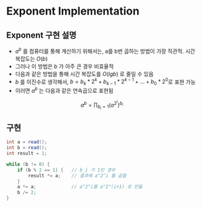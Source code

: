 # Exponent Implementation

## Exponent 구현 설명

- $a^b$ 를 컴퓨터를 통해 계산하기 위해서는, a를 b번 곱하는 방법이 가장 직관적. 시간 복잡도는 $O(b)$
- 그러나 이 방법은 $b$ 가 아주 큰 경우 비효율적
- 다음과 같은 방법을 통해 시간 복잡도를 $O(lg{b})$ 로 줄일 수 있음
- $b$ 를 이진수로 생각해서, $b = b_k * 2^k + b_{k-1} * 2^{k-1} +...+ b_0 * 2^0$로 표현 가능
- 이러면 $a^b$ 는 다음과 같은 연속곱으로 표현됨

$$a^b = \prod_{b_i=1} (a^{2^i}) ^ {b_i}$$

## 구현

```Java
int a = read();
int b = read();
int result = 1;

while (b != 0) {
    if (b % 2 == 1) {   // b_i 가 1인 경우
        result *= a;    // 결과에 a^2^i 를 곱함
    }
    a *= a;             // a^2^i를 a^2^(i+1) 로 만듦
    b /= 2;
}
```

